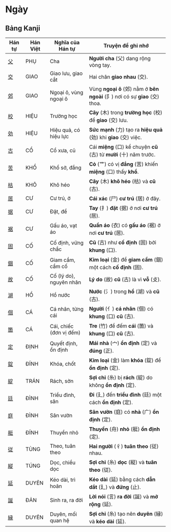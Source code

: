 # Ngày

## Bảng Kanji

| Hán tự | Hán Việt | Nghĩa của Hán tự | Truyện để ghi nhớ |
|---|---|---|---|
| [父](https://mazii.net/vi-VN/search/kanji/javi/%E7%88%B6) | PHỤ | Cha | **Người cha** (父) dang rộng vòng tay. |
| [交](https://mazii.net/vi-VN/search/kanji/javi/%E4%BA%A4) | GIAO | Giao lưu, giao cắt | Hai chân **giao nhau** (交). |
| [郊](https://mazii.net/vi-VN/search/kanji/javi/%E9%83%8A) | GIAO | Ngoại ô, vùng ngoại ô | Vùng **ngoại ô** (郊) nằm ở **bên ngoài** (阝) nơi có sự **giao** (交) thoa. |
| [校](https://mazii.net/vi-VN/search/kanji/javi/%E6%A0%A1) | HIỆU | Trường học | **Cây** (木) trong **trường học** (校) để **giao** (交) lưu. |
| [効](https://mazii.net/vi-VN/search/kanji/javi/%E5%8A%B9) | HIỆU | Hiệu quả, có hiệu lực | **Sức mạnh** (力) tạo ra **hiệu quả** (効) khi **giao** (交) việc. |
| [古](https://mazii.net/vi-VN/search/kanji/javi/%E5%8F%A4) | CỔ | Cổ xưa, cũ | Cái **miệng** (口) kể chuyện **cũ** (古) từ **mười** (十) năm trước. |
| [苦](https://mazii.net/vi-VN/search/kanji/javi/%E8%8B%A6) | KHỔ | Khổ sở, đắng | **Cỏ** (艹) có vị **đắng** (苦) khiến **miệng** (口) thấy **khổ**. |
| [枯](https://mazii.net/vi-VN/search/kanji/javi/%E6%9E%AF) | KHÔ | Khô héo | **Cây** (木) **khô héo** (枯) và **cũ** (古). |
| [居](https://mazii.net/vi-VN/search/kanji/javi/%E5%B1%85) | CƯ | Cư trú, ở | **Cái xác** (尸) **cư trú** (居) ở đây. |
| [据](https://mazii.net/vi-VN/search/kanji/javi/%E6%8D%AE) | CƯ | Đặt, để | **Tay** (扌) **đặt** (据) ở nơi **cư trú** (居). |
| [裾](https://mazii.net/vi-VN/search/kanji/javi/%E8%A3%BE) | CƯ | Gấu áo, vạt áo | **Quần áo** (衣) có **gấu áo** (裾) ở nơi **cư trú** (居). |
| [固](https://mazii.net/vi-VN/search/kanji/javi/%E5%9B%BA) | CỐ | Cố định, vững chắc | **Cũ** (古) như **cố định** (固) bởi **khung** (口). |
| [錮](https://mazii.net/vi-VN/search/kanji/javi/%E9%8C%AE) | CỐ | Giam cầm, cầm cố | **Kim loại** (金) để **giam cầm** (錮) một cách **cố định** (固). |
| [故](https://mazii.net/vi-VN/search/kanji/javi/%E6%95%85) | CỐ | Cố (lý do), nguyên nhân | **Lý do** (故) **cũ** (古) là vì **vỗ** (攴). |
| [湖](https://mazii.net/vi-VN/search/kanji/javi/%E6%B9%96) | HỒ | Hồ nước | **Nước** (氵) trong **hồ** (湖) và **cũ** (古). |
| [個](https://mazii.net/vi-VN/search/kanji/javi/%E5%80%8B) | CÁ | Cá nhân, từng cái | **Người** (亻) **cá nhân** (個) có **khung** (口) **cũ** (古). |
| [箇](https://mazii.net/vi-VN/search/kanji/javi/%E7%AE%87) | CÁ | Cái, chiếc (đơn vị đếm) | **Tre** (竹) để đếm **cái** (箇) và **khung** (口) **cũ** (古). |
| [定](https://mazii.net/vi-VN/search/kanji/javi/%E5%AE%9A) | ĐỊNH | Quyết định, ổn định | **Mái nhà** (宀) **ổn định** (定) và **đúng** (正). |
| [錠](https://mazii.net/vi-VN/search/kanji/javi/%E9%8C%A0) | ĐĨNH | Khóa, chốt | **Kim loại** (金) làm **khóa** (錠) để **ổn định** (定). |
| [綻](https://mazii.net/vi-VN/search/kanji/javi/%E7%B6%BB) | TRÁN | Rách, sờn | **Sợi chỉ** (糸) bị **rách** (綻) do không **ổn định** (定). |
| [廷](https://mazii.net/vi-VN/search/kanji/javi/%E5%BB%B7) | ĐÌNH | Triều đình, sân | **Đi** (廴) đến **triều đình** (廷) một cách **ổn định** (定). |
| [庭](https://mazii.net/vi-VN/search/kanji/javi/%E5%BA%AD) | ĐÌNH | Sân vườn | **Sân vườn** (庭) có **nhà** (广) **ổn định** (定). |
| [艇](https://mazii.net/vi-VN/search/kanji/javi/%E8%89%87) | ĐĨNH | Thuyền nhỏ | **Thuyền** (舟) **nhỏ** (艇) **ổn định** (定). |
| [従](https://mazii.net/vi-VN/search/kanji/javi/%E5%BE%93) | TÙNG | Theo, tuân theo | **Hai người** (彳) **tuân theo** (従) nhau. |
| [縦](https://mazii.net/vi-VN/search/kanji/javi/%E7%B8%A6) | TÚNG | Dọc, chiều dọc | **Sợi chỉ** (糸) **dọc** (縦) và **tuân theo** (従). |
| [延](https://mazii.net/vi-VN/search/kanji/javi/%E5%BB%B6) | DUYÊN | Kéo dài, trì hoãn | **Kéo dài** (延) bằng cách **dẫn dắt** (廴) và **đứng** (止). |
| [誕](https://mazii.net/vi-VN/search/kanji/javi/%E8%AA%95) | ĐẢN | Sinh ra, ra đời | **Lời nói** (言) **ra đời** (誕) và **mở rộng** (延). |
| [縁](https://mazii.net/vi-VN/search/kanji/javi/%E7%B8%81) | DUYÊN | Duyên, mối quan hệ | **Sợi chỉ** (糸) tạo nên **duyên** (縁) và **kéo dài** (延). |

